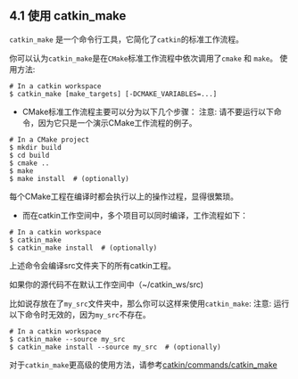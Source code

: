 ## 4.1 使用 catkin_make

`catkin_make` 是一个命令行工具，它简化了`catkin`的标准工作流程。

你可以认为`catkin_make`是在`CMake`标准工作流程中依次调用了`cmake` 和 `make`。
使用方法:

```
# In a catkin workspace
$ catkin_make [make_targets] [-DCMAKE_VARIABLES=...]
```
- CMake标准工作流程主要可以分为以下几个步骤：
注意: 请不要运行以下命令，因为它只是一个演示CMake工作流程的例子。
```
# In a CMake project
$ mkdir build
$ cd build
$ cmake ..
$ make
$ make install  # (optionally)
```
每个CMake工程在编译时都会执行以上的操作过程，显得很繁琐。

- 而在catkin工作空间中，多个项目可以同时编译，工作流程如下：
```
# In a catkin workspace
$ catkin_make
$ catkin_make install  # (optionally)
```
上述命令会编译src文件夹下的所有catkin工程。

如果你的源代码不在默认工作空间中（~/catkin_ws/src)

比如说存放在了`my_src`文件夹中，那么你可以这样来使用`catkin_make`:
注意: 运行以下命令时无效的，因为`my_src`不存在。

```
# In a catkin workspace
$ catkin_make --source my_src
$ catkin_make install --source my_src  # (optionally)
```
对于`catkin_make`更高级的使用方法，请参考[catkin/commands/catkin_make](http://wiki.ros.org/catkin/commands/catkin_make)

